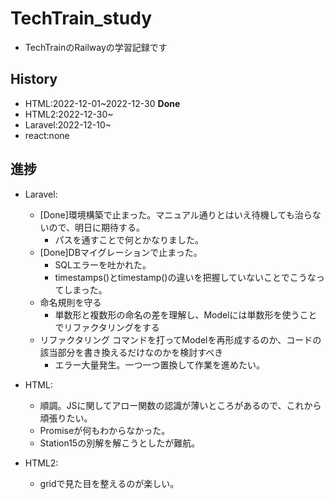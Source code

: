 # TechTrain_study
- TechTrainのRailwayの学習記録です

## History
- HTML:2022-12-01~2022-12-30 **Done**
- HTML2:2022-12-30~
- Laravel:2022-12-10~
- react:none

## 進捗
- Laravel:
    - [Done]環境構築で止まった。マニュアル通りとはいえ待機しても治らないので、明日に期待する。
        - パスを通すことで何とかなりました。
    - [Done]DBマイグレーションで止まった。
        - SQLエラーを吐かれた。
        - timestamps()とtimestamp()の違いを把握していないことでこうなってしまった。
    - 命名規則を守る
        - 単数形と複数形の命名の差を理解し、Modelには単数形を使うことでリファクタリングをする   
    - リファクタリング
        コマンドを打ってModelを再形成するのか、コードの該当部分を書き換えるだけなのかを検討すべき
        - エラー大量発生。一つ一つ置換して作業を進めたい。
- HTML:
    - 順調。JSに関してアロー関数の認識が薄いところがあるので、これから頑張りたい。
    - Promiseが何もわからなかった。
    - Station15の別解を解こうとしたが難航。
    
- HTML2:
    - gridで見た目を整えるのが楽しい。